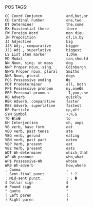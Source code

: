POS TAGS:

    CC Coord Conjuncn           and,but,or
    CD Cardinal number          one,two
    DT Determiner               the,some
    EX Existential there        there
    FW Foreign Word             mon dieu
    IN Preposition              of,in,by
    JJ Adjective                big
    JJR Adj., comparative       bigger
    JJS Adj., superlative       biggest
    LS List item marker         1,One
    MD Modal                    can,should
    NN Noun, sing. or mass      dog
    NNP Proper noun, sing.      Edinburgh
    NNPS Proper noun, plural    Smiths
    NNS Noun, plural            dogs
    POS Possessive ending       �s
    PDT Predeterminer           all, both
    PP$ Possessive pronoun      my,one�s
    PRP Personal pronoun         I,you,she
    RB Adverb                   quickly
    RBR Adverb, comparative     faster
    RBS Adverb, superlative     fastest
    RP Particle                 up,off
    SYM Symbol                  +,%,&
    TO �to�                     to
    UH Interjection             oh, oops
    VB verb, base form          eat
    VBD verb, past tense        ate
    VBG verb, gerund            eating
    VBN verb, past part         eaten
    VBP Verb, present           eat
    VBZ Verb, present           eats
    WDT Wh-determiner           which,that
    WP Wh pronoun               who,what
    WP$ Possessive-Wh           whose
    WRB Wh-adverb               how,where
    , Comma                     ,
    . Sent-final punct          . ! ?
    : Mid-sent punct.           : ; �
    $ Dollar sign               $
    # Pound sign                #
    " quote                     "
    ( Left paren                (
    ) Right paren               )